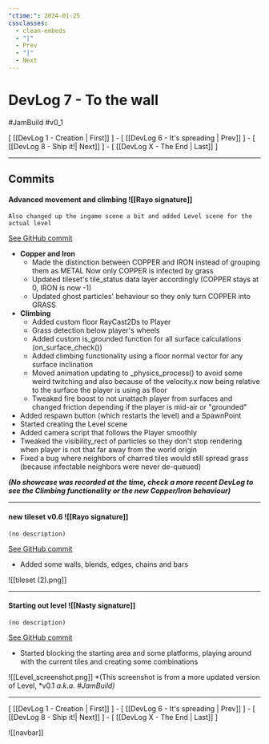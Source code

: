 ```yaml
---
"ctime:": 2024-01-25
cssclasses:
  - clean-embeds
  - "|"
  - Prev
  - "|"
  - Next
---
```


# DevLog 7 - To the wall

#JamBuild #v0_1 

\[ [[DevLog 1 - Creation | First]] \] - \[ [[DevLog 6 - It's spreading | Prev]] \] - \[ [[DevLog 8 - Ship it!| Next]] \] - \[ [[DevLog X - The End | Last]] \]

---

## Commits

#### Advanced movement and climbing ![[Rayo signature]]
```
Also changed up the ingame scene a bit and added Level scene for the actual level
```
[See GitHub commit](https://github.com/RayoROAR/GreenTop/commit/94fccd101820f5f4981c42513b5e8553e10253a6)

- **Copper and Iron**
	- Made the distinction between COPPER and IRON instead of grouping them as METAL Now only COPPER is infected by grass
	- Updated tileset's tile_status data layer accordingly (COPPER stays at 0, IRON is now -1)
	- Updated ghost particles' behaviour so they only turn COPPER into GRASS
- **Climbing**
	- Added custom floor RayCast2Ds to Player 
	- Grass detection below player's wheels
	- Added custom is_grounded function for all surface calculations (on_surface_check())
	- Added climbing functionality using a floor normal vector for any surface inclination
	- Moved animation updating to \_physics_process() to avoid some weird twitching and also because of the velocity.x now being relative to the surface the player is using as floor
	- Tweaked fire boost to not unattach player from surfaces and changed friction depending if the player is mid-air or "grounded"
- Added respawn button (which restarts the level) and a SpawnPoint
- Started creating the Level scene
- Added camera script that follows the Player smoothly
- Tweaked the visibility_rect of particles so they don't stop rendering when player is not that far away from the world origin
- Fixed a bug where neighbors of charred tiles would still spread grass (because infectable neighbors were never de-queued)

***(No showcase was recorded at the time, check a more recent DevLog to see the Climbing functionality or the new Copper/Iron behaviour)***

---

#### new tileset v0.6 ![[Rayo signature]]
```
(no description)
```
[See GitHub commit](https://github.com/RayoROAR/GreenTop/commit/fcd34d025556df53aca1dd03ec1df8849bb99933)

- Added some walls, blends, edges, chains and bars

![[tileset (2).png]]

---

#### Starting out level ![[Nasty signature]]
```
(no description)
```
[See GitHub commit](https://github.com/RayoROAR/GreenTop/commit/6644fcfe1140a462569d69197f94dae4833ca27a)

- Started blocking the starting area and some platforms, playing around with the current tiles and creating some combinations

![[Level_screenshot.png]]
*(This screenshot is from a more updated version of Level, *v0.1 *a.k.a. #JamBuild)*

---

\[ [[DevLog 1 - Creation | First]] \] - \[ [[DevLog 6 - It's spreading | Prev]] \] - \[ [[DevLog 8 - Ship it!| Next]] \] - \[ [[DevLog X - The End | Last]] \]

![[navbar]]